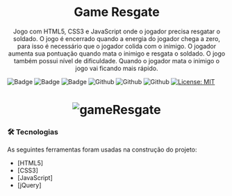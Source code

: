 <h1 align="center">Game Resgate</h1>

<p align="center">Jogo com HTML5, CSS3 e JavaScript onde o jogador precisa resgatar o soldado. O jogo é encerrado quando a energia do jogador chega a zero, para isso é necessário que o jogador colida com o inimigo. O jogador aumenta sua pontuação quando mata o inimigo e resgata o soldado. O jogo também possui nível de dificuldade. Quando o jogador mata o inimigo o jogo vai ficando mais rápido.</p>

![Badge](https://img.shields.io/badge/HTML5-E34F26?style=for-the-badge&logo=html5&logoColor=white") ![Badge](https://img.shields.io/badge/CSS3-1572B6?style=for-the-badge&logo=css3&logoColor=white") ![Badge](https://img.shields.io/badge/JavaScript-323330?style=for-the-badge&logo=javascript&logoColor=F7DF1E") 
![Github](https://img.shields.io/github/repo-size/andersonfpv/gameResgate) 
![Github](https://img.shields.io/github/forks/andersonfpv/gameResgate) ![Github](https://img.shields.io/github/stars/andersonfpv/gameResgate) [![License: MIT](https://img.shields.io/badge/License-MIT-yellow.svg)](https://opensource.org/licenses/MIT)

<h1 align="center">
  <img alt="gameResgate" title="gameResgate" src="./screenshots/gameResgate.gif" />
</h1>

### 🛠 Tecnologias

As seguintes ferramentas foram usadas na construção do projeto:

- [HTML5]
- [CSS3]
- [JavaScript]
- [jQuery]
